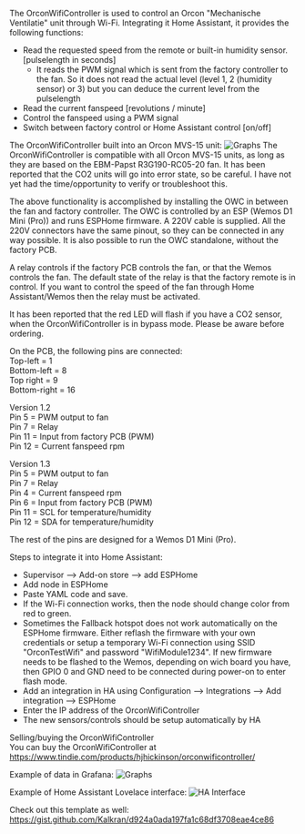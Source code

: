 The OrconWifiController is used to control an Orcon "Mechanische Ventilatie" unit through Wi-Fi. Integrating it Home Assistant, it provides the following functions:

- Read the requested speed from the remote or built-in humidity sensor. [pulselength in seconds]
  - It reads the PWM signal which is sent from the factory controller to the fan. So it does not read the actual level (level 1, 2 (humidity sensor) or 3) but you can deduce the current level from the pulselength
- Read the current fanspeed [revolutions / minute]
- Control the fanspeed using a PWM signal
- Switch between factory control or Home Assistant control [on/off]

The OrconWifiController built into an Orcon MVS-15 unit:
<img src="https://github.com/hubertjanhickinson/OrconWifiController/blob/main/OrconWifiController.jpg" alt="Graphs"/>
The OrconWifiController is compatible with all Orcon MVS-15 units, as long as they are based on the EBM-Papst R3G190-RC05-20 fan. It has been reported that the CO2 units will go into error state, so be careful. I have not yet had the time/opportunity to verify or troubleshoot this.

The above functionality is accomplished by installing the OWC in between the fan and factory controller. The OWC is controlled by an ESP (Wemos D1 Mini (Pro)) and runs ESPHome firmware. A 220V cable is supplied. All the 220V connectors have the same pinout, so they can be connected in any way possible. It is also possible to run the OWC standalone, without the factory PCB.

A relay controls if the factory PCB controls the fan, or that the Wemos controls the fan. The default state of the relay is that the factory remote is in control. If you want to control the speed of the fan through Home Assistant/Wemos then the relay must be activated.

It has been reported that the red LED will flash if you have a CO2 sensor, when the OrconWifiController is in bypass mode. Please be aware before ordering.

On the PCB, the following pins are connected:\
Top-left = 1\
Bottom-left = 8\
Top right = 9\
Bottom-right = 16

Version 1.2\
Pin 5  = PWM output to fan\
Pin 7  = Relay\
Pin 11 = Input from factory PCB (PWM)\
Pin 12 = Current fanspeed rpm

Version 1.3\
Pin  5 = PWM output to fan\
Pin  7 = Relay\
Pin  4 = Current fanspeed rpm\
Pin  6 = Input from factory PCB (PWM)\
Pin 11 = SCL for temperature/humidity\
Pin 12 = SDA for temperature/humidity

The rest of the pins are designed for a Wemos D1 Mini (Pro). 

Steps to integrate it into Home Assistant:
- Supervisor --> Add-on store --> add ESPHome 
- Add node in ESPHome
- Paste YAML code and save.
- If the Wi-Fi connection works, then the node should change color from red to green.
- Sometimes the Fallback hotspot does not work automatically on the ESPHome firmware. Either reflash the firmware with your own credentials or setup a temporary Wi-Fi connection using SSID "OrconTestWifi" and password "WifiModule1234". If new firmware needs to be flashed to the Wemos, depending on wich board you have, then GPIO 0 and GND need to be connected during power-on to enter flash mode.
- Add an integration in HA using Configuration --> Integrations --> Add integration --> ESPHome
- Enter the IP address of the OrconWifiController
- The new sensors/controls should be setup automatically by HA

Selling/buying the OrconWifiController\
You can buy the OrconWifiController at https://www.tindie.com/products/hjhickinson/orconwificontroller/

Example of data in Grafana:
<img src="https://github.com/hubertjanhickinson/OrconWifiController/blob/main/Graphs.png" alt="Graphs"/>

Example of Home Assistant Lovelace interface:
<img src="https://github.com/hubertjanhickinson/OrconWifiController/blob/main/HA2.png" alt="HA Interface"/>

Check out this template as well:
https://gist.github.com/Kalkran/d924a0ada197fa1c68df3708eae4ce86
